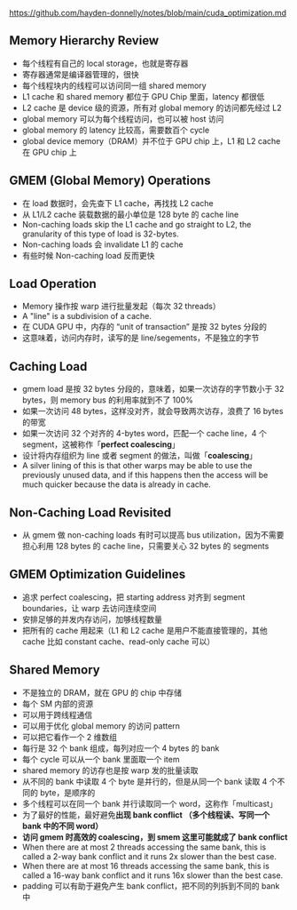 https://github.com/hayden-donnelly/notes/blob/main/cuda_optimization.md

## Memory Hierarchy Review

- 每个线程有自己的 local storage，也就是寄存器
- 寄存器通常是编译器管理的，很快
- 每个线程块内的线程可以访问同一组 shared memory
- L1 cache 和 shared memory 都位于 GPU Chip 里面，latency 都很低
- L2 cache 是 device 级的资源，所有对 global memory 的访问都先经过 L2
- global memory 可以为每个线程访问，也可以被 host 访问
- global memory 的 latency 比较高，需要数百个 cycle
- global device memory（DRAM）并不位于 GPU chip 上，L1 和 L2 cache 在 GPU chip 上
## GMEM (Global Memory) Operations

- 在 load 数据时，会先查下 L1 cache，再找找 L2 cache
- 从 L1/L2 cache 装载数据的最小单位是 128 byte 的 cache line
- Non-caching loads skip the L1 cache and go straight to L2, the granularity of this type of load is 32-bytes.
- Non-caching loads 会 invalidate L1 的 cache
- 有些时候 Non-caching load 反而更快
## Load Operation

- Memory 操作按 warp 进行批量发起（每次 32 threads）
- A "line" is a subdivision of a cache.
- 在 CUDA GPU 中，内存的 “unit of transaction” 是按 32 bytes 分段的
- 这意味着，访问内存时，读写的是 line/segements，不是独立的字节

## Caching Load

- gmem load 是按 32 bytes 分段的，意味着，如果一次访存的字节数小于 32 bytes，则 memory bus 的利用率就到不了 100%
- 如果一次访问 48 bytes，这样没对齐，就会导致两次访存，浪费了 16 bytes 的带宽
- 如果一次访问 32 个对齐的 4-bytes word，匹配一个 cache line，4 个 segment，这被称作「**perfect coalescing**」
- 设计将内存组织为 line 或者 segment 的做法，叫做「**coalescing**」
- A silver lining of this is that other warps may be able to use the previously unused data, and if this happens then the access will be much quicker because the data is already in cache.

## Non-Caching Load Revisited

- 从 gmem 做 non-caching loads 有时可以提高 bus utilization，因为不需要担心利用 128 bytes 的 cache line，只需要关心 32 bytes 的 segments

## GMEM Optimization Guidelines

- 追求 perfect coalescing，把 starting address 对齐到 segment boundaries，让 warp 去访问连续空间
- 安排足够的并发内存访问，加够线程数量
- 把所有的 cache 用起来（L1 和 L2 cache 是用户不能直接管理的，其他 cache 比如 constant cache、read-only cache 可以）

## Shared Memory

- 不是独立的 DRAM，就在 GPU 的 chip 中存储
- 每个 SM 内部的资源
- 可以用于跨线程通信
- 可以用于优化 global memory 的访问 pattern
- 可以把它看作一个 2 维数组
- 每行是 32 个 bank 组成，每列对应一个 4 bytes 的 bank
- 每个 cycle 可以从一个 bank 里面取一个 item
- shared memory 的访存也是按 warp 发的批量读取
- 从不同的 bank 中读取 4 个 byte 是并行的，但是从同一个 bank 读取 4 个不同的 byte，是顺序的
- 多个线程可以在同一个 bank 并行读取同一个 word，这称作「multicast」
- 为了最好的性能，最好避免**出现 bank conflict （多个线程读、写同一个 bank 中的不同 word）**
- **访问 gmem 时高效的 coalescing，到 smem 这里可能就成了 bank conflict**
- When there are at most 2 threads accessing the same bank, this is called a 2-way bank conflict and it runs 2x slower than the best case.
- When there are at most 16 threads accessing the same bank, this is called a 16-way bank conflict and it runs 16x slower than the best case.
- padding 可以有助于避免产生 bank conflict，把不同的列拆到不同的 bank 中